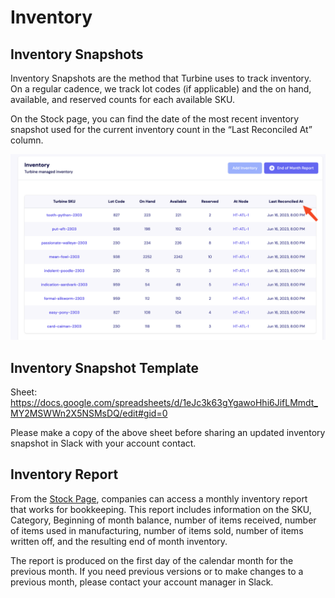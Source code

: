 # Inventory

## Inventory Snapshots 
Inventory Snapshots are the method that Turbine uses to track inventory. On a regular cadence, we track lot codes (if applicable) and the on hand, available, and reserved counts for each available SKU. 

On the Stock page, you can find the date of the most recent inventory snapshot used for the current inventory count in the “Last Reconciled At” column.

![inventory](../../static/img/inventory.png)

## Inventory Snapshot Template

Sheet: https://docs.google.com/spreadsheets/d/1eJc3k63gYgawoHhi6JifLMmdt_MY2MSWWn2X5NSMsDQ/edit#gid=0

Please make a copy of the above sheet before sharing an updated inventory snapshot in Slack with your account contact. 

## Inventory Report

From the [Stock Page](https://app.helloturbine.com/app/inventory), companies can access a monthly inventory report that works for bookkeeping. This report includes information on the SKU, Category, Beginning of month balance, number of items received, number of items used in manufacturing, number of items sold, number of items written off, and the resulting end of month inventory. 

The report is produced on the first day of the calendar month for the previous month. If you need previous versions or to make changes to a previous month, please contact your account manager in Slack. 